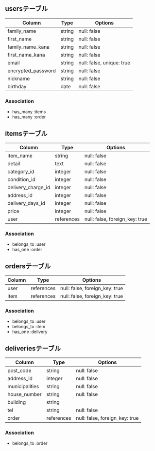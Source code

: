 
## usersテーブル

|Column                         |Type    |Options                   |
|-------------------------------|--------|--------------------------|
|family_name                    |string  |null: false               |
|first_name                     |string  |null: false               |
|family_name_kana               |string  |null: false               |
|first_name_kana                |string  |null: false               |
|email                          |string  |null: false, unique: true |
|encrypted_password             |string  |null: false               |
|nickname                       |string  |null: false               |
|birthday                       |date    |null: false               |

### Association
- has_many :items
- has_many :order



## itemsテーブル

|Column             |Type        |Options                        |
|-------------------|------------|-------------------------------|
|item_name          |string      |null: false                    |memo: 40文字まで
|detail             |text        |null: false                    |memo: 1000文字で
|category_id        |integer     |null: false                    |memo: ActiveHash
|condition_id       |integer     |null: false                    |memo: ActiveHash
|delivery_charge_id |integer     |null: false                    |memo: ActiveHash
|address_id         |integer     |null: false                    |memo: ActiveHash
|delivery_days_id   |integer     |null: false                    |memo: ActiveHash
|price              |integer     |null: false                    |
|user               |references  |null: false, foreign_key: true | 

### Association
- belongs_to :user
- has_one :order




## ordersテーブル

|Column        |Type       |Options                         |
|--------------|-----------|--------------------------------|
|user          |references |null: false, foreign_key: true  | 
|item          |references |null: false, foreign_key: true  |

### Association
- belongs_to :user
- belongs_to :item
- has_one :delivery




## deliveriesテーブル

|Column         |Type       |Options                         |
|---------------|-----------|--------------------------------|
|post_code      |string     |null: false                     |
|address_id     |integer    |null: false                     |memo: ActiveHash
|municipalities |string     |null: false                     |
|house_number   |string     |null: false                     |
|building       |string     |                                |
|tel            |string     |null: false                     |
|order          |references |null: false, foreign_key: true  |

### Association
- belongs_to :order

